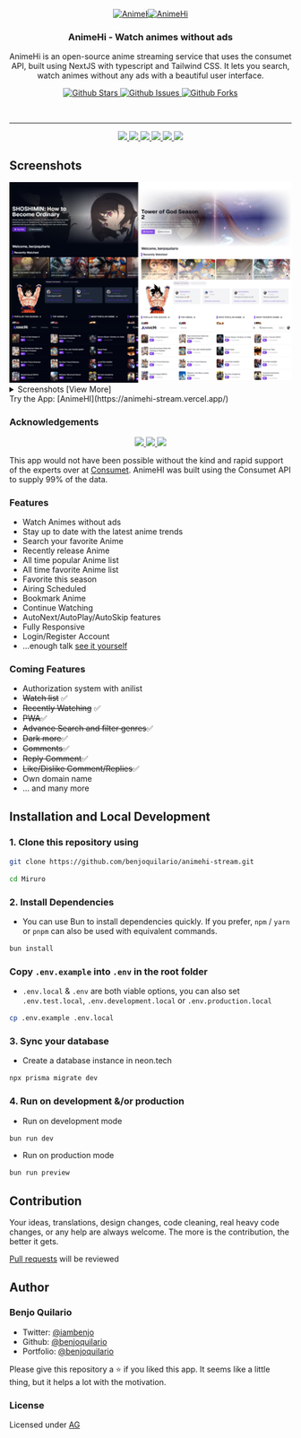 <p align="center">
  <div align="center">
    <a href="https://animehi-stream.vercel.app/">
      <img alt="AnimeH" src="public/animehi.svg" width="49" height="52" />
    </a>
    <a href="https://animehi-stream.vercel.app/" style="margin-left: -10px">
      <img alt="AnimeHi" src="public/h.png" width="65" height="52" />
    </a>
  </div>
    <h3 align="center">AnimeHi - Watch animes without ads</h3>
</p>
<p align="center">
    AnimeHi is an open-source anime streaming service that uses the consumet API, built using NextJS with typescript and Tailwind CSS. It lets you search, watch animes without any ads with a beautiful user interface.
 </p>

<p align="center">
  <a href="https://github.com/benjoquilario/animehi-stream">
      <img src="https://img.shields.io/github/stars/benjoquilario/animehi-stream" alt="Github Stars">
    </a>
    <a href="https://www.gnu.org/licenses/agpl-3.0.en.html">
      <img src="https://img.shields.io/github/issues/benjoquilario/animehi-stream" alt="Github Issues">
    </a>
     <a href="https://github.com/benjoquilario/animehi-stream">
      <img src="https://img.shields.io/github/forks/benjoquilario/animehi-stream" alt="Github Forks" />
    </a>
</p>

</br>
  <hr />
<p align="center">
  <a href="https://nextjs.org">
    <img src="https://img.shields.io/github/package-json/dependency-version/benjoquilario/animehi-stream/next?filename=package.json&color=fff&labelColor=000&logo=nextdotjs&style=flat-square">
  </a>
  <a href="https://tailwindcss.com/">
    <img src="https://img.shields.io/github/package-json/dependency-version/benjoquilario/animehi-stream/dev/tailwindcss?filename=package.json&color=37b8f1&logo=tailwindcss&labelColor=0b1120&style=flat-square&logoColor=38bdf8">
  </a>
  <a href="https://17.reactjs.org/">
    <img src="https://img.shields.io/github/package-json/dependency-version/benjoquilario/animehi-stream/react?filename=package.json&color=5fd9fb&logo=react&labelColor=222435&style=flat-square">
  </a>
  <a href="https://redux-toolkit.js.org/">
    <img src="https://img.shields.io/github/package-json/dependency-version/benjoquilario/animehi-stream/@reduxjs/toolkit?filename=package.json&label=redux-toolkit&color=593d88&logo=redux&labelColor=242526&style=flat-square&logoColor=b58bf7">
  </a>
  <a href="https://tailwindcss.com/">
    <img src="https://img.shields.io/github/package-json/dependency-version/benjoquilario/animehi-stream/typescript?filename=package.json&color=3178C6&logo=typescript&labelColor=111&style=flat-square&logoColor=white">
  </a>
  <a href="https://www.framer.com/motion">
    <img src="https://img.shields.io/github/package-json/dependency-version/benjoquilario/animehi-stream/framer-motion?logo=framer&style=flat-square&logoColor=white">
  </a>
</p>

## Screenshots

<div style="text-align: left;">
  <img src="public/screenshot.png" alt="Home Page" />
  <details>
  <summary>Screenshots [View More]</summary>
  <br>

### Watch Page

Watch your favorite anime for free
<img src="public/watch-page.jpeg" alt="Watch Page" style="max-width: 70%;">

### Comments

Share your thought in episode
<img src="public/comments.jpeg" alt="Watch Page" style="max-width: 70%;">

  </details>
</div>
Try the App: [AnimeHI](https://animehi-stream.vercel.app/)

### Acknowledgements

<p align="center">
<a href="https://github.com/vidstack">
    <img src="https://img.shields.io/badge/vidstack.io/vidstack-333.svg?style=flat-square">
  </a>
  <a href="https://github.com/consumet/">
    <img src="https://img.shields.io/badge/consumet/consumet.ts-333.svg?style=flat-square">
  </a>
  <a href="https://anilist.co">
    <img src="https://img.shields.io/badge/AniList-1e2432.svg?logo=anilist&style=flat-square">
  </a>
</p>

This app would not have been possible without the kind and rapid support of the experts over at [Consumet](https://github.com/consumet/). AnimeHI was built using the Consumet API to supply 99% of the data.

### Features

- Watch Animes without ads
- Stay up to date with the latest anime trends
- Search your favorite Anime
- Recently release Anime
- All time popular Anime list
- All time favorite Anime list
- Favorite this season
- Airing Scheduled
- Bookmark Anime
- Continue Watching
- AutoNext/AutoPlay/AutoSkip features
- Fully Responsive
- Login/Register Account
- ...enough talk [see it yourself](https://animehi-stream.vercel.app/)

### Coming Features

- Authorization system with anilist
- <s>Watch list</s> ✅
- <s>Recently Watching</s> ✅
- <s>PWA</s>✅
- <s>Advance Search and filter genres</s>✅
- <s>Dark more</s>✅
- <s>Comments</s>✅
- <s>Reply Comment</s>✅
- <s>Like/Dislike Comment/Replies</s>✅
- Own domain name
- … and many more

## Installation and Local Development

### 1. Clone this repository using

```bash
git clone https://github.com/benjoquilario/animehi-stream.git
```

```bash
cd Miruro
```

### 2. Install Dependencies

- You can use Bun to install dependencies quickly. If you prefer, `npm` / `yarn` or `pnpm` can also be used with equivalent commands.

```bash
bun install
```

### Copy `.env.example` into `.env` in the root folder

- `.env.local` & `.env` are both viable options, you can also set
  `.env.test.local`,
  `.env.development.local` or
  `.env.production.local`

```bash
cp .env.example .env.local
```

### 3. Sync your database

- Create a database instance in neon.tech

```bash
npx prisma migrate dev
```

### 4. Run on development &/or production

- Run on development mode

```bash
bun run dev
```

- Run on production mode

```bash
bun run preview
```

## Contribution

Your ideas, translations, design changes, code cleaning, real heavy code changes, or any help are always welcome. The more is the contribution, the better it gets.

[Pull requests](https://github.com/benjoquilario/anime-stream/pulls) will be reviewed

## Author

### Benjo Quilario

- Twitter: [@iambenjo](https://twitter.com/iam_benjo)
- Github: [@benjoquilario](https://github.com/benjoquilario)
- Portfolio: [@benjoquilario](https://benjoquilario.site)

Please give this repository a ⭐️ if you liked this app. It seems like a little thing, but it helps a lot with the motivation.

### License

Licensed under [AG](./LICENSE.md)
